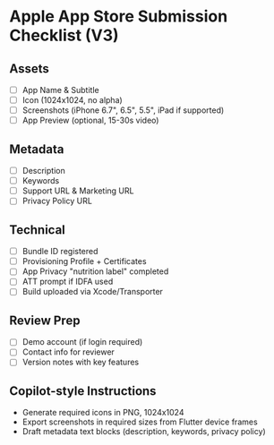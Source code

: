 # Apple App Store Submission Checklist (V3)

## Assets
- [ ] App Name & Subtitle
- [ ] Icon (1024x1024, no alpha)
- [ ] Screenshots (iPhone 6.7", 6.5", 5.5", iPad if supported)
- [ ] App Preview (optional, 15-30s video)

## Metadata
- [ ] Description
- [ ] Keywords
- [ ] Support URL & Marketing URL
- [ ] Privacy Policy URL

## Technical
- [ ] Bundle ID registered
- [ ] Provisioning Profile + Certificates
- [ ] App Privacy "nutrition label" completed
- [ ] ATT prompt if IDFA used
- [ ] Build uploaded via Xcode/Transporter

## Review Prep
- [ ] Demo account (if login required)
- [ ] Contact info for reviewer
- [ ] Version notes with key features

## Copilot-style Instructions
- Generate required icons in PNG, 1024x1024
- Export screenshots in required sizes from Flutter device frames
- Draft metadata text blocks (description, keywords, privacy policy)
